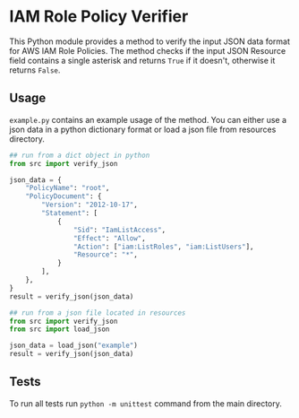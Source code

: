 # IAM Role Policy Verifier

This Python module provides a method to verify the input JSON data format for AWS IAM Role Policies. The method checks if the input JSON Resource field contains a single asterisk and returns `True` if it doesn't, otherwise it returns `False`.

## Usage
`example.py` contains an example usage of the method.
You can either use a json data in a python dictionary format or load a json file from resources directory.
```python
## run from a dict object in python
from src import verify_json

json_data = {
    "PolicyName": "root",
    "PolicyDocument": {
        "Version": "2012-10-17",
        "Statement": [
            {
                "Sid": "IamListAccess",
                "Effect": "Allow",
                "Action": ["iam:ListRoles", "iam:ListUsers"],
                "Resource": "*",
            }
        ],
    },
}
result = verify_json(json_data)
```
```python
## run from a json file located in resources
from src import verify_json
from src import load_json

json_data = load_json("example")
result = verify_json(json_data)
```

## Tests
To run all tests run `python -m unittest` command from the main directory.